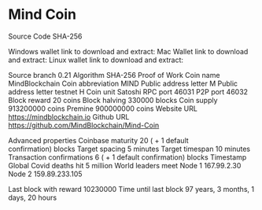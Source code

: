 # Mind Coin
 Source Code SHA-256

Windows wallet link  to download and extract: 
Mac Wallet link to download and extract: 
Linux wallet link to download and extract: 


Source branch	0.21
Algorithm	SHA-256 Proof of Work
Coin name	MindBlockchain
Coin abbreviation	MIND
Public address letter	M
Public address letter testnet	H
Coin unit	Satoshi
RPC port	46031
P2P port	46032
Block reward	20 coins
Block halving	330000 blocks
Coin supply	913200000 coins
Premine	900000000 coins
Website URL	https://mindblockchain.io
Github URL	https://github.com/MindBlockchain/Mind-Coin

Advanced properties
Coinbase maturity	20 ( + 1 default confirmation) blocks
Target spacing	5 minutes
Target timespan	10 minutes
Transaction confirmations	6 ( + 1 default confirmation) blocks
Timestamp	Global Covid deaths hit 5 million World leaders meet
Node 1	167.99.2.30
Node 2	159.89.233.105
	
Last block with reward	10230000
Time until last block	97 years, 3 months, 1 days, 20 hours
